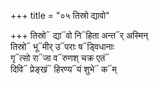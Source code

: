 +++
title = "०५ तिस्रो द्यावो"

+++
तिस्रो᳓ द्या᳓वो नि᳓हिता अन्त᳓र् अस्मिन्  
तिस्रो᳓ भू᳓मीर् उ᳓पराः ष᳓ड्विधानाः  
गृ᳓त्सो रा᳓जा व᳓रुणश् चक्र एतं᳓  
दिवि᳓ प्रेङ्खं᳓ हिरण्य᳓यं शुभे᳓ क᳓म्